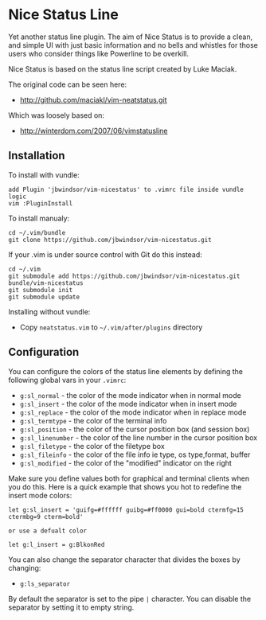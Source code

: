 Nice Status Line
===

Yet another status line plugin. The aim of Nice Status is to provide a clean, and 
simple UI with just basic information and no bells and whistles for those users
who consider things like Powerline to be overkill.

Nice Status is based on the status line script created by Luke Maciak.


The original code can be seen here:

  * http://github.com/maciakl/vim-neatstatus.git

Which was loosely based on:
  * http://winterdom.com/2007/06/vimstatusline


Installation
---

To install with vundle:
    
    add Plugin 'jbwindsor/vim-nicestatus' to .vimrc file inside vundle logic
    vim :PluginInstall 


To install manualy:

    cd ~/.vim/bundle
    git clone https://github.com/jbwindsor/vim-nicestatus.git


If your .vim is under source control with Git do this instead:

    cd ~/.vim
    git submodule add https://github.com/jbwindsor/vim-nicestatus.git bundle/vim-nicestatus
    git submodule init
    git submodule update

Installing without vundle:

  * Copy `neatstatus.vim` to `~/.vim/after/plugins` directory

Configuration
---

You can configure the colors of the status line elements by defining the following global vars in your `.vimrc`:

* `g:sl_normal` - the color of the mode indicator when in normal mode
* `g:sl_insert` - the color of the mode indicator when in insert mode
* `g:sl_replace` - the color of the mode indicator when in replace mode
* `g:sl_termtype` - the color of the terminal info 
* `g:sl_position` - the color of the cursor position box (and session box)
* `g:sl_linenumber` - the color of the line number in the cursor position box
* `g:sl_filetype` - the color of the filetype box
* `g:sl_fileinfo` - the color of the file info ie type, os type,format, buffer 
* `g:sl_modified` - the color of the "modified" indicator on the right

Make sure you define values both for graphical and terminal clients when you do this. Here is
a quick example that shows you hot to redefine the insert mode colors:

    let g:sl_insert = 'guifg=#ffffff guibg=#ff0000 gui=bold ctermfg=15 ctermbg=9 cterm=bold'

    or use a defualt color

    let g:l_insert = g:BlkonRed 


You can also change the separator character that divides the boxes by changing:

* `g:ls_separator`

By default the separator is set to the pipe `|` character. You can disable the separator by setting it to empty string.
